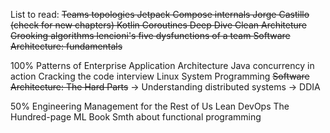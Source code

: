List to read:
~~Teams topologies
Jetpack Compose internals Jorge Castillo (check for new chapters)
Kotlin Coroutines Deep Dive
Clean Architeture
Grooking algorithms
lencioni's five dysfunctions of a team
Software Architecture: fundamentals~~

100%
Patterns of Enterprise Application Architecture
Java concurrency in action
Cracking the code interview
Linux System Programming
~~Software Architecture: The Hard Parts~~ -> Understanding distributed systems -> DDIA

50%
Engineering Management for the Rest of Us
Lean DevOps
The Hundred-page ML Book
Smth about functional programming
